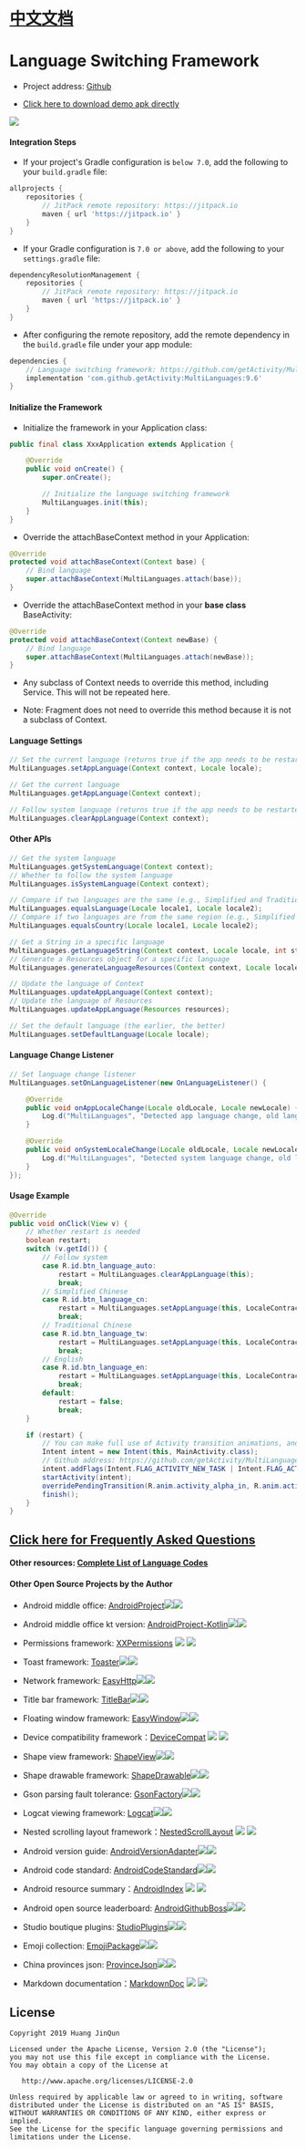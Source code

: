 # [中文文档](README.md)

# Language Switching Framework

* Project address: [Github](https://github.com/getActivity/MultiLanguages)

* [Click here to download demo apk directly](https://github.com/getActivity/MultiLanguages/releases/download/9.6/MultiLanguages.apk)

![](picture/dynamic_figure.gif)

#### Integration Steps

* If your project's Gradle configuration is `below 7.0`, add the following to your `build.gradle` file:

```groovy
allprojects {
    repositories {
        // JitPack remote repository: https://jitpack.io
        maven { url 'https://jitpack.io' }
    }
}
```

* If your Gradle configuration is `7.0 or above`, add the following to your `settings.gradle` file:

```groovy
dependencyResolutionManagement {
    repositories {
        // JitPack remote repository: https://jitpack.io
        maven { url 'https://jitpack.io' }
    }
}
```

* After configuring the remote repository, add the remote dependency in the `build.gradle` file under your app module:

```groovy
dependencies {
    // Language switching framework: https://github.com/getActivity/MultiLanguages
    implementation 'com.github.getActivity:MultiLanguages:9.6'
}
```

#### Initialize the Framework

* Initialize the framework in your Application class:

```java
public final class XxxApplication extends Application {

    @Override
    public void onCreate() {
        super.onCreate();

        // Initialize the language switching framework
        MultiLanguages.init(this);
    }
}
```

* Override the attachBaseContext method in your Application:

```java
@Override
protected void attachBaseContext(Context base) {
    // Bind language
    super.attachBaseContext(MultiLanguages.attach(base));
}
```

* Override the attachBaseContext method in your **base class** BaseActivity:

```java
@Override
protected void attachBaseContext(Context newBase) {
    // Bind language
    super.attachBaseContext(MultiLanguages.attach(newBase));
}
```

* Any subclass of Context needs to override this method, including Service. This will not be repeated here.

* Note: Fragment does not need to override this method because it is not a subclass of Context.

#### Language Settings

```java
// Set the current language (returns true if the app needs to be restarted)
MultiLanguages.setAppLanguage(Context context, Locale locale);

// Get the current language
MultiLanguages.getAppLanguage(Context context);

// Follow system language (returns true if the app needs to be restarted)
MultiLanguages.clearAppLanguage(Context context);
```

#### Other APIs

```java
// Get the system language
MultiLanguages.getSystemLanguage(Context context);
// Whether to follow the system language
MultiLanguages.isSystemLanguage(Context context);

// Compare if two languages are the same (e.g., Simplified and Traditional Chinese, American and British English)
MultiLanguages.equalsLanguage(Locale locale1, Locale locale2);
// Compare if two languages are from the same region (e.g., Simplified Chinese in Mainland China, Traditional Chinese in Taiwan)
MultiLanguages.equalsCountry(Locale locale1, Locale locale2);

// Get a String in a specific language
MultiLanguages.getLanguageString(Context context, Locale locale, int stringId);
// Generate a Resources object for a specific language
MultiLanguages.generateLanguageResources(Context context, Locale locale);

// Update the language of Context
MultiLanguages.updateAppLanguage(Context context);
// Update the language of Resources
MultiLanguages.updateAppLanguage(Resources resources);

// Set the default language (the earlier, the better)
MultiLanguages.setDefaultLanguage(Locale locale);
```

#### Language Change Listener

```java
// Set language change listener
MultiLanguages.setOnLanguageListener(new OnLanguageListener() {

    @Override
    public void onAppLocaleChange(Locale oldLocale, Locale newLocale) {
        Log.d("MultiLanguages", "Detected app language change, old language: " + oldLocale + ", new language: " + newLocale);
    }

    @Override
    public void onSystemLocaleChange(Locale oldLocale, Locale newLocale) {
        Log.d("MultiLanguages", "Detected system language change, old language: " + oldLocale + ", new language: " + newLocale + ", following system: " + MultiLanguages.isSystemLanguage());
    }
});
```

#### Usage Example

```java
@Override
public void onClick(View v) {
    // Whether restart is needed
    boolean restart;
    switch (v.getId()) {
        // Follow system
        case R.id.btn_language_auto:
            restart = MultiLanguages.clearAppLanguage(this);
            break;
        // Simplified Chinese
        case R.id.btn_language_cn:
            restart = MultiLanguages.setAppLanguage(this, LocaleContract.getSimplifiedChineseLocale());
            break;
        // Traditional Chinese
        case R.id.btn_language_tw:
            restart = MultiLanguages.setAppLanguage(this, LocaleContract.getTraditionalChineseLocale());
            break;
        // English
        case R.id.btn_language_en:
            restart = MultiLanguages.setAppLanguage(this, LocaleContract.getEnglishLocale());
            break;
        default:
            restart = false;
            break;
    }

    if (restart) {
        // You can make full use of Activity transition animations, and set a fade effect when switching
        Intent intent = new Intent(this, MainActivity.class);
        // Github address: https://github.com/getActivity/MultiLanguages/issues/55
        intent.addFlags(Intent.FLAG_ACTIVITY_NEW_TASK | Intent.FLAG_ACTIVITY_CLEAR_TASK);
        startActivity(intent);
        overridePendingTransition(R.anim.activity_alpha_in, R.anim.activity_alpha_out);
        finish();
    }
}
```

## [Click here for Frequently Asked Questions](HelpDoc-en.md)

#### Other resources: [Complete List of Language Codes](https://github.com/championswimmer/android-locales)

#### Other Open Source Projects by the Author

* Android middle office: [AndroidProject](https://github.com/getActivity/AndroidProject)![](https://img.shields.io/github/stars/getActivity/AndroidProject.svg)![](https://img.shields.io/github/forks/getActivity/AndroidProject.svg)

* Android middle office kt version: [AndroidProject-Kotlin](https://github.com/getActivity/AndroidProject-Kotlin)![](https://img.shields.io/github/stars/getActivity/AndroidProject-Kotlin.svg)![](https://img.shields.io/github/forks/getActivity/AndroidProject-Kotlin.svg)

* Permissions framework: [XXPermissions](https://github.com/getActivity/XXPermissions) ![](https://img.shields.io/github/stars/getActivity/XXPermissions.svg) ![](https://img.shields.io/github/forks/getActivity/XXPermissions.svg)

* Toast framework: [Toaster](https://github.com/getActivity/Toaster)![](https://img.shields.io/github/stars/getActivity/Toaster.svg)![](https://img.shields.io/github/forks/getActivity/Toaster.svg)

* Network framework: [EasyHttp](https://github.com/getActivity/EasyHttp)![](https://img.shields.io/github/stars/getActivity/EasyHttp.svg)![](https://img.shields.io/github/forks/getActivity/EasyHttp.svg)

* Title bar framework: [TitleBar](https://github.com/getActivity/TitleBar)![](https://img.shields.io/github/stars/getActivity/TitleBar.svg)![](https://img.shields.io/github/forks/getActivity/TitleBar.svg)

* Floating window framework: [EasyWindow](https://github.com/getActivity/EasyWindow)![](https://img.shields.io/github/stars/getActivity/EasyWindow.svg)![](https://img.shields.io/github/forks/getActivity/EasyWindow.svg)

* Device compatibility framework：[DeviceCompat](https://github.com/getActivity/DeviceCompat) ![](https://img.shields.io/github/stars/getActivity/DeviceCompat.svg) ![](https://img.shields.io/github/forks/getActivity/DeviceCompat.svg)

* Shape view framework: [ShapeView](https://github.com/getActivity/ShapeView)![](https://img.shields.io/github/stars/getActivity/ShapeView.svg)![](https://img.shields.io/github/forks/getActivity/ShapeView.svg)

* Shape drawable framework: [ShapeDrawable](https://github.com/getActivity/ShapeDrawable)![](https://img.shields.io/github/stars/getActivity/ShapeDrawable.svg)![](https://img.shields.io/github/forks/getActivity/ShapeDrawable.svg)

* Gson parsing fault tolerance: [GsonFactory](https://github.com/getActivity/GsonFactory)![](https://img.shields.io/github/stars/getActivity/GsonFactory.svg)![](https://img.shields.io/github/forks/getActivity/GsonFactory.svg)

* Logcat viewing framework: [Logcat](https://github.com/getActivity/Logcat)![](https://img.shields.io/github/stars/getActivity/Logcat.svg)![](https://img.shields.io/github/forks/getActivity/Logcat.svg)

* Nested scrolling layout framework：[NestedScrollLayout](https://github.com/getActivity/NestedScrollLayout) ![](https://img.shields.io/github/stars/getActivity/NestedScrollLayout.svg) ![](https://img.shields.io/github/forks/getActivity/NestedScrollLayout.svg)

* Android version guide: [AndroidVersionAdapter](https://github.com/getActivity/AndroidVersionAdapter)![](https://img.shields.io/github/stars/getActivity/AndroidVersionAdapter.svg)![](https://img.shields.io/github/forks/getActivity/AndroidVersionAdapter.svg)

* Android code standard: [AndroidCodeStandard](https://github.com/getActivity/AndroidCodeStandard)![](https://img.shields.io/github/stars/getActivity/AndroidCodeStandard.svg)![](https://img.shields.io/github/forks/getActivity/AndroidCodeStandard.svg)

* Android resource summary：[AndroidIndex](https://github.com/getActivity/AndroidIndex) ![](https://img.shields.io/github/stars/getActivity/AndroidIndex.svg) ![](https://img.shields.io/github/forks/getActivity/AndroidIndex.svg)

* Android open source leaderboard: [AndroidGithubBoss](https://github.com/getActivity/AndroidGithubBoss)![](https://img.shields.io/github/stars/getActivity/AndroidGithubBoss.svg)![](https://img.shields.io/github/forks/getActivity/AndroidGithubBoss.svg)

* Studio boutique plugins: [StudioPlugins](https://github.com/getActivity/StudioPlugins)![](https://img.shields.io/github/stars/getActivity/StudioPlugins.svg)![](https://img.shields.io/github/forks/getActivity/StudioPlugins.svg)

* Emoji collection: [EmojiPackage](https://github.com/getActivity/EmojiPackage)![](https://img.shields.io/github/stars/getActivity/EmojiPackage.svg)![](https://img.shields.io/github/forks/getActivity/EmojiPackage.svg)

* China provinces json: [ProvinceJson](https://github.com/getActivity/ProvinceJson)![](https://img.shields.io/github/stars/getActivity/ProvinceJson.svg)![](https://img.shields.io/github/forks/getActivity/ProvinceJson.svg)

* Markdown documentation：[MarkdownDoc](https://github.com/getActivity/MarkdownDoc) ![](https://img.shields.io/github/stars/getActivity/MarkdownDoc.svg) ![](https://img.shields.io/github/forks/getActivity/MarkdownDoc.svg)

## License

```text
Copyright 2019 Huang JinQun

Licensed under the Apache License, Version 2.0 (the "License");
you may not use this file except in compliance with the License.
You may obtain a copy of the License at

   http://www.apache.org/licenses/LICENSE-2.0

Unless required by applicable law or agreed to in writing, software
distributed under the License is distributed on an "AS IS" BASIS,
WITHOUT WARRANTIES OR CONDITIONS OF ANY KIND, either express or implied.
See the License for the specific language governing permissions and
limitations under the License.
```